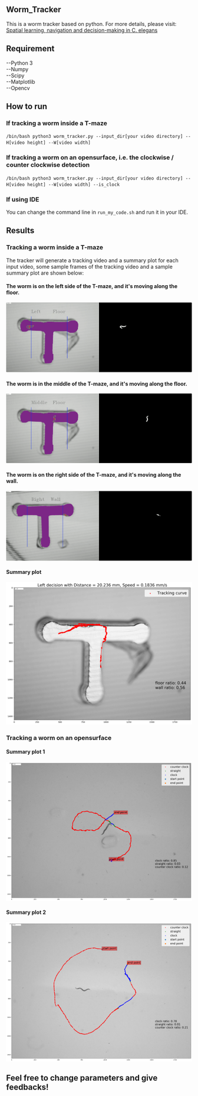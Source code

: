 ## Worm_Tracker
This is a worm tracker based on python. For more details, please visit: <br />
[Spatial learning, navigation and decision-making in  C. elegans ](https://elenigourgou.engin.umich.edu/research/)
## Requirement
--Python 3<br />
--Numpy <br />
--Scipy<br />
--Matplotlib<br />
--Opencv <br />
## How to run
### If tracking a worm inside a T-maze
`/bin/bash python3 worm_tracker.py --input_dir[your video directory] --H[video height] --W[video width]`
### If tracking a worm on an opensurface, i.e. the clockwise / counter clockwise detection
`/bin/bash python3 worm_tracker.py --input_dir[your video directory] --H[video height] --W[video width] --is_clock`
### If using IDE
You can change the command line in `run_my_code.sh` and run it in your IDE.

## Results
### Tracking a worm inside a T-maze
The tracker will generate a tracking video and a summary plot for each input video, some sample frames of the tracking video and a sample summary plot are shown below:
#### The worm is on the left side of the T-maze, and it's moving along the floor.
![](images/Tracking_image_left.png)
#### The worm is in the middle of the T-maze, and it's moving along the floor.
![](images/Tracking_image_middle.png)
#### The worm is on the right side of the T-maze, and it's moving along the wall.
![](images/Tracking_image_right.png)
#### Summary plot
![](images/Testing11_result.png)
### Tracking a worm on an opensurface
#### Summary plot 1
![](images/Testing32_result.png)
#### Summary plot 2
![](images/Testing50_result.png)
## Feel free to change parameters and give feedbacks!
